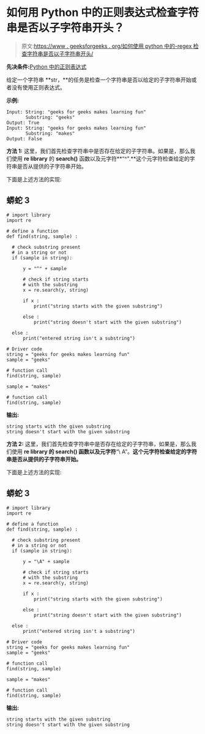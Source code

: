 # 如何用 Python 中的正则表达式检查字符串是否以子字符串开头？

> 原文:[https://www . geeksforgeeks . org/如何使用 python 中的-regex 检查字符串是否以子字符串开头/](https://www.geeksforgeeks.org/how-to-check-if-a-string-starts-with-a-substring-using-regex-in-python/)

**先决条件:**[Python 中的正则表达式](https://www.geeksforgeeks.org/regular-expression-python-examples-set-1/)

给定一个字符串 **str，**的任务是检查一个字符串是否以给定的子字符串开始或者没有使用正则表达式。

**示例:**

```
Input: String: "geeks for geeks makes learning fun" 
       Substring: "geeks" 
Output: True 
Input: String: "geeks for geeks makes learning fun" 
       Substring: "makes" 
Output: False
```

**方法 1:**
这里，我们首先检查字符串中是否存在给定的子字符串。如果是，那么我们使用 **re library** 的 **search()** 函数以及元字符**“^".**这个元字符检查给定的字符串是否从提供的子字符串开始。

下面是上述方法的实现:

## 蟒蛇 3

```
# import library
import re

# define a function 
def find(string, sample) :

  # check substring present 
  # in a string or not
  if (sample in string):

      y = "^" + sample

      # check if string starts 
      # with the substring
      x = re.search(y, string)

      if x :
          print("string starts with the given substring")

      else :
          print("string doesn't start with the given substring")

  else :
      print("entered string isn't a substring")

# Driver code
string = "geeks for geeks makes learning fun"  
sample = "geeks"

# function call
find(string, sample)

sample = "makes"

# function call
find(string, sample)
```

**输出:**

```
string starts with the given substring
string doesn't start with the given substring
```

**方法 2:**
这里，我们首先检查字符串中是否存在给定的子字符串，如果是，那么我们使用 **re library 的 **search()** 函数以及元字符**“\ A”。**这个元字符检查给定的字符串是否从提供的子字符串开始。**

下面是上述方法的实现:

## 蟒蛇 3

```
# import library
import re

# define a function 
def find(string, sample) :

  # check substring present 
  # in a string or not
  if (sample in string):

      y = "\A" + sample

      # check if string starts 
      # with the substring
      x = re.search(y, string)

      if x :
          print("string starts with the given substring")

      else :
          print("string doesn't start with the given substring")

  else :
      print("entered string isn't a substring")

# Driver code
string = "geeks for geeks makes learning fun"  
sample = "geeks"

# function call
find(string, sample)

sample = "makes"

# function call
find(string, sample)
```

**输出:**

```
string starts with the given substring
string doesn't start with the given substring
```
